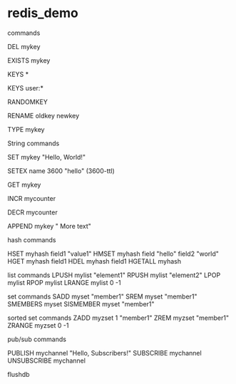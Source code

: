 # redis_demo

commands 

DEL mykey

EXISTS mykey

KEYS *

KEYS user:*

RANDOMKEY

RENAME oldkey newkey

TYPE mykey


String commands

SET mykey "Hello, World!"

SETEX name 3600 "hello"       (3600-ttl)

GET mykey

INCR mycounter

DECR mycounter

APPEND mykey " More text"


hash commands

HSET myhash field1 "value1"
HMSET myhash field "hello" field2 "world"
HGET myhash field1
HDEL myhash field1
HGETALL myhash

list commands
LPUSH mylist "element1"
RPUSH mylist "element2"
LPOP mylist
RPOP mylist
LRANGE mylist 0 -1

set commands
SADD myset "member1"
SREM myset "member1"
SMEMBERS myset
SISMEMBER myset "member1"

sorted set commands
ZADD myzset 1 "member1"
ZREM myzset "member1"
ZRANGE myzset 0 -1

pub/sub commands

PUBLISH mychannel "Hello, Subscribers!"
SUBSCRIBE mychannel
UNSUBSCRIBE mychannel

flushdb
